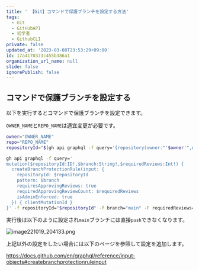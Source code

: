 ```yaml
---
title: ' 【Git】コマンドで保護ブランチを設定する方法'
tags:
  - Git
  - GitHubAPI
  - 初学者
  - GithubCLI
private: false
updated_at: '2023-03-08T23:53:29+09:00'
id: 17a4170373c455b386a1
organization_url_name: null
slide: false
ignorePublish: false
---
```

## コマンドで保護ブランチを設定する

以下を実行するとコマンドで保護ブランチを設定できます。

`OWNER_NAME`と`REPO_NAME`は適宜変更が必要です。

``` protect-branch.sh
owner="OWNER_NAME"
repo="REPO_NAME"
repositoryId="$(gh api graphql -f query='{repository(owner:"'$owner'",name:"'$repo'"){id}}' -q .data.repository.id)"

gh api graphql -f query='
mutation($repositoryId:ID!,$branch:String!,$requiredReviews:Int!) {
  createBranchProtectionRule(input: {
    repositoryId: $repositoryId
    pattern: $branch
    requiresApprovingReviews: true
    requiredApprovingReviewCount: $requiredReviews
    isAdminEnforced: true
  }) { clientMutationId }
}' -f repositoryId="$repositoryId" -f branch="main" -F requiredReviews=1

```

実行後は以下のように設定され`main`ブランチには直接`push`できなくなります。

![image221019_204133.png](https://qiita-image-store.s3.ap-northeast-1.amazonaws.com/0/2342443/1b99abce-e6e7-f189-b5c4-abdc02535297.png)

上記以外の設定をしたい場合には以下のページを参照して設定を追加します。

https://docs.github.com/en/graphql/reference/input-objects#createbranchprotectionruleinput

